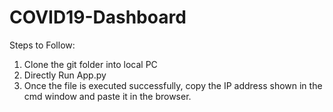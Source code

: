 # COVID19-Dashboard
Steps to Follow:
1. Clone the git folder into local PC
2. Directly Run App.py
3. Once the file is executed successfully, copy the IP address shown in the cmd window and paste it in the browser.
